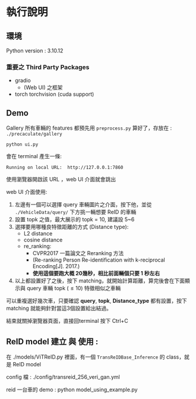 # 執行說明

## 環境
Python version : 3.10.12

### 重要之 Third Party Packages
- gradio
    - (Web UI) 之框架
- torch torchvision (cuda support)

## Demo 

Gallery 所有車輛的 features 都預先用 ```preprocess.py``` 算好了，存放在 : ```./precaculate/gallery```

```
python ui.py
```
會在 terminal 產生一條:
```
Running on local URL:  http://127.0.0.1:7860
```
使用瀏覽器開啟該 URL ，web UI 介面就會跳出

web UI 介面使用:
1. 左邊有一個可以選擇 query 車輛圖片之介面，按下他，並從
```./VehicleData/query/``` 下方挑一輛想要 ReID 的車輛
2. 設置 topk 之值，最大展示的 topk = 10, 建議設 5~6 
3. 選擇要用哪種良特徵距離的方式 (Distance type):
    - L2 distance
    - cosine distance
    - re_ranking: 
        - CVPR2017 一篇論文之 Reranking 方法 
        - (Re-ranking Person Re-identification with k-reciprocal Encoding[J]. 2017.)
        - __使用這個要跑大概 20幾秒，相比前面輛個只要 1 秒左右__
4. 以上都設置好了之後，按下 matching，就開始計算距離，算完後會在下面顯示與 query 車輛 topk $(\leq 10)$ 特徵相似之車輛

可以重複選好幾次車，只要確認 __query__, __topk__, __Distance_type__ 都有設置，按下 matching 就能夠針對當這3個設置給出結過。

結束就關掉瀏覽器頁面，直接回terminal 按下 Ctrl+C 


## ReID model 建立 與 使用 :
在 ./models/ViTReID.py 裡面，有一個 ```TransReIDBase_Inference```
的 class，就是 ReID model 

config 檔 :  ./config/transreid_256_veri_gan.yml

reid 一台車的 demo : 
python model_using_example.py 

